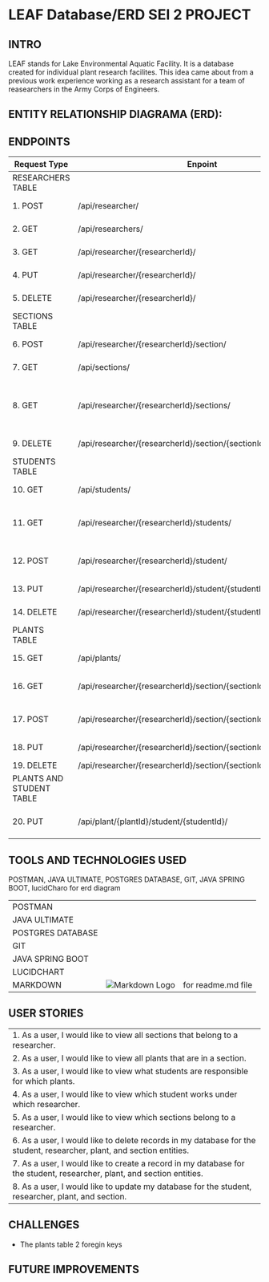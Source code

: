 # LEAF Database/ERD SEI 2 PROJECT

## INTRO

LEAF stands for Lake Environmental Aquatic Facility. It is a database created for individual plant research facilites. This idea came about from a previous work experience working as a research assistant for a team of reasearchers in the Army Corps of Engineers. 

## ENTITY RELATIONSHIP DIAGRAMA (ERD):

## ENDPOINTS

| Request Type | Enpoint | Functionality |
|--|--|--|
|RESEARCHERS TABLE|
| 1. POST | /api/researcher/ | create a new researcher |
|2. GET | /api/researchers/ | get ALL researchers |
|3. GET | /api/researcher/{researcherId}/ | get one researcher |
|4. PUT | /api/researcher/{researcherId}/ | update one researcher |
|5. DELETE | /api/researcher/{researcherId}/ | delete one researcher |
|SECTIONS TABLE|
|6. POST | /api/researcher/{researcherId}/section/ | delete one researcher |
|7. GET | /api/sections/ | get all sections |
|8. GET | /api/researcher/{researcherId}/sections/ | get all sections that belong to one researcher |
|9. DELETE | /api/researcher/{researcherId}/section/{sectionId}/ | delete a section |
|STUDENTS TABLE|
|10. GET |/api/students/ | get ALL students |
|11. GET | /api/researcher/{researcherId}/students/ | get students that belong to a researcher |
|12. POST | /api/researcher/{researcherId}/student/ | create a student for a researcher |
|13. PUT | /api/researcher/{researcherId}/student/{studentId}/ | update student |
|14. DELETE | /api/researcher/{researcherId}/student/{studentId}/ | delete a student |
| PLANTS TABLE |
|15. GET |/api/plants/ | get ALL plants |
|16. GET | /api/researcher/{researcherId}/section/{sectionId}/plant/ | get plants that are in a section |
|17. POST | /api/researcher/{researcherId}/section/{sectionId}/plant/ | create a plant in a section |
|18. PUT | /api/researcher/{researcherId}/section/{sectionId}/plant/{plantId}/ | update a plant |
|19. DELETE | /api/researcher/{researcherId}/section/{sectionId}/plant/{plantId}/ | delete a plant |
| PLANTS AND STUDENT TABLE |
|20. PUT | /api/plant/{plantId}/student/{studentId}/ | adding a studentId to the plantId |

## TOOLS AND TECHNOLOGIES USED
POSTMAN, JAVA ULTIMATE, POSTGRES DATABASE, GIT, JAVA SPRING BOOT, lucidCharo for erd diagram

|      |           |      |
| -------- | -------------- |--------------|
| POSTMAN |  |
| JAVA ULTIMATE |  |
| POSTGRES DATABASE |  |
| GIT |  |
| JAVA SPRING BOOT |  |
| LUCIDCHART |  |
| MARKDOWN | ![Markdown Logo](https://markdown-here.com/img/icon256.png) | for readme.md file



## USER STORIES
| | 
|:---|
|1.	As a user, I would like to view all sections that belong to a researcher.
|2.	As a user, I would like to view all plants that are in a section.
|3.	As a user, I would like to view what students are responsible for which plants.
|4.	As a user, I would like to view which student works under which researcher.
|5.	As a user, I would like to view which sections belong to a researcher.
|6.	As a user, I would like to delete records in my database for the student, researcher, plant, and section entities.
|7.	As a user, I would like to create a record in my database for the student, researcher, plant, and section entities.
|8. As a user, I would like to update my database for the student, researcher, plant, and section.



## CHALLENGES
- The plants table 2 foregin keys
## FUTURE IMPROVEMENTS
